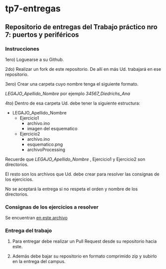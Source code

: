# tp7-entregas

## Repositorio de entregas del Trabajo práctico nro 7: puertos y periféricos

### Instrucciones

1ero) Loguearse a su Github.

2do) Realizar un fork de este repositorio. De allí en más Ud. trabajará en ese repositorio.

3ero) Crear una carpeta cuyo nombre tenga el siguiente formato.

 _LEGAJO_Apellido_Nombre_ por ejemplo _34567_Diedrichs_Ana_

4to) Dentro de esa carpeta Ud. debe tener la siguiente estructura:


* LEGAJO_Apellido_Nombre
    - Ejercicio1
        + archivo.ino
        + imagen del esquematico
    - Ejercicio2
        + archivo.ino
        + esquematico.png
        + archivoProcessing
     

Recuerde que _LEGAJO_Apellido_Nombre_ , Ejercicio1  y Ejercicio2 son directorios. 

El resto son los archivos que Ud. debe crear para resolver las consignas de los ejercicios.

No se aceptará la entrega si no respeta el orden y nombre de los directorios.

### Consignas de los ejercicios a resolver

Se encuentran [en este archivo ](https://github.com/anadiedrichs/2023-INFO2-tp7-entregas/blob/main/2023-info2-tp7-perifericos.pdf)

### Entrega del trabajo 

1. Para entregar debe realizar un Pull Request desde su repositorio hacia este.

2. Además debe bajar su repositorio en formato comprimido zip y subirlo en la entrega del campus.

